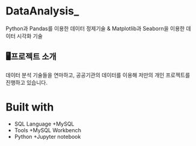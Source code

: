 # DataAnalysis_
Python과 Pandas를 이용한 데이터 정제기술 & Matplotlib과 Seaborn을 이용한 데이터 시각화 기술

## 🖥️프로젝트 소개
데이터 분석 기술들을 연마하고, 공공기관의 데이터를 이용해 저만의 개인 프로젝트를 진행하고 있습니다.

# Built with 
 + SQL Language
       +MySQL
 + Tools
       +MySQL Workbench
 + Python
       +Jupyter notebook       
